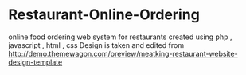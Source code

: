 # Restaurant-Online-Ordering

online food ordering web system for restaurants created using  php , javascript , html , css
Design is taken and edited from http://demo.themewagon.com/preview/meatking-restaurant-website-design-template
